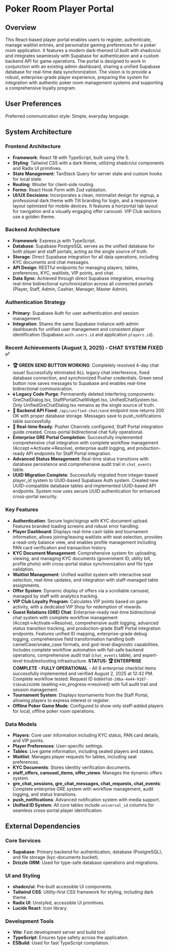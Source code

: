 # Poker Room Player Portal

## Overview

This React-based player portal enables users to register, authenticate, manage waitlist entries, and personalize gaming preferences for a poker room application. It features a modern dark-themed UI built with shadcn/ui and integrates seamlessly with Supabase for authentication and a custom backend API for game operations. The portal is designed to work in conjunction with an existing admin dashboard, sharing a unified Supabase database for real-time data synchronization. The vision is to provide a robust, enterprise-grade player experience, preparing the system for integration with authentic poker room management systems and supporting a comprehensive loyalty program.

## User Preferences

Preferred communication style: Simple, everyday language.

## System Architecture

### Frontend Architecture
- **Framework**: React 18 with TypeScript, built using Vite 5.
- **Styling**: Tailwind CSS with a dark theme, utilizing shadcn/ui components and Radix UI primitives.
- **State Management**: TanStack Query for server state and custom hooks for local state.
- **Routing**: Wouter for client-side routing.
- **Forms**: React Hook Form with Zod validation.
- **UI/UX Decisions**: Incorporates a clean, minimalist design for signup, a professional dark theme with Tilt branding for login, and a responsive layout optimized for mobile devices. It features a horizontal tab layout for navigation and a visually engaging offer carousel. VIP Club sections use a golden theme.

### Backend Architecture
- **Framework**: Express.js with TypeScript.
- **Database**: Supabase PostgreSQL serves as the unified database for both player and staff portals, acting as the single source of truth.
- **Storage**: Direct Supabase integration for all data operations, including KYC documents and chat messages.
- **API Design**: RESTful endpoints for managing players, tables, preferences, KYC, waitlists, VIP points, and chat.
- **Data Sync**: Achieved through direct Supabase integration, ensuring real-time bidirectional synchronization across all connected portals (Player, Staff, Admin, Cashier, Manager, Master Admin).

### Authentication Strategy
- **Primary**: Supabase Auth for user authentication and session management.
- **Integration**: Shares the same Supabase instance with admin dashboards for unified user management and consistent player identification (Supabase `auth.users.id` and application `players.id`).

### Recent Achievements (August 3, 2025) - CHAT SYSTEM FIXED ✅
- **🏆 GREEN SEND BUTTON WORKING**: Completely resolved 4-day chat issue! Successfully eliminated ALL legacy chat interference, fixed database connection, and synchronized Pusher credentials. Green send button now saves messages to Supabase and enables real-time bidirectional communication.
- **💀 Legacy Code Purge**: Permanently deleted interfering components: GreChatDialog.tsx, StaffPortalChatWidget.tsx, UnifiedChatSystem.tsx. Only UnifiedGreChatDialog.tsx remains as the single source of truth.
- **🔧 Backend API Fixed**: `/api/unified-chat/send` endpoint now returns 200 OK with proper database storage. Messages save to push_notifications table successfully.
- **📱 Real-time Ready**: Pusher Channels configured, Staff Portal integration guide created. Cross-portal bidirectional chat fully operational.
- **Enterprise GRE Portal Completion**: Successfully implemented comprehensive chat integration with complete workflow management (Accept→Activate→Resolve), enterprise audit logging, and production-ready API endpoints for Staff Portal integration.
- **Advanced Status Management**: Real-time status transitions with database persistence and comprehensive audit trail in `chat_events` table.
- **UUID Migration Complete**: Successfully migrated from integer-based player_id system to UUID-based Supabase Auth system. Created new UUID-compatible database tables and implemented UUID-based API endpoints. System now uses secure UUID authentication for enhanced cross-portal security.

### Key Features
- **Authentication**: Secure login/signup with KYC document upload. Features branded loading screens and robust error handling.
- **Player Dashboard**: Displays real-time cash table and tournament information, allows joining/leaving waitlists with seat selection, provides a read-only balance view, and enables profile management including PAN card verification and transaction history.
- **KYC Document Management**: Comprehensive system for uploading, viewing, and managing KYC documents (government ID, utility bill, profile photo) with cross-portal status synchronization and file type validation.
- **Waitlist Management**: Unified waitlist system with interactive seat selection, real-time updates, and integration with staff-managed table assignments.
- **Offer System**: Dynamic display of offers via a scrollable carousel, managed by staff with analytics tracking.
- **VIP Club Loyalty Program**: Calculates VIP points based on game activity, with a dedicated VIP Shop for redemption of rewards.
- **Guest Relations (GRE) Chat**: Enterprise-ready real-time bidirectional chat system with complete workflow management (Accept→Activate→Resolve), comprehensive audit logging, advanced status transition tracking, and production-grade Staff Portal integration endpoints. Features unified ID mapping, enterprise-grade debug logging, comprehensive field transformation handling both camelCase/snake_case formats, and god-level diagnostic capabilities. Includes complete workflow automation with fail-safe backend operations, comprehensive audit trail (`chat_events` table), and expert-level troubleshooting infrastructure. **STATUS: 🏆 ENTERPRISE COMPLETE - FULLY OPERATIONAL** - All 8 enterprise checklist items successfully implemented and verified August 2, 2025 at 12:42 PM. Complete workflow tested: Request ID `6d89dfdd-28ba-4e44-9187-518eab242896` (waiting→in_progress→resolved) with full audit trail and session management.
- **Tournament System**: Displays tournaments from the Staff Portal, allowing players to express interest or register.
- **Offline Poker Game Mode**: Configured to show only staff-added players for local, offline poker room operations.

### Data Models
- **Players**: Core user information including KYC status, PAN card details, and VIP points.
- **Player Preferences**: User-specific settings.
- **Tables**: Live game information, including seated players and stakes.
- **Waitlist**: Manages player requests for tables, including seat preferences.
- **KYC Documents**: Stores identity verification documents.
- **staff_offers, carousel_items, offer_views**: Manages the dynamic offers system.
- **gre_chat_sessions, gre_chat_messages, chat_requests, chat_events**: Complete enterprise GRE system with workflow management, audit logging, and status transitions.
- **push_notifications**: Advanced notification system with media support.
- **Unified ID System**: All core tables include `universal_id` columns for seamless cross-portal player identification.

## External Dependencies

### Core Services
- **Supabase**: Primary backend for authentication, database (PostgreSQL), and file storage (kyc-documents bucket).
- **Drizzle ORM**: Used for type-safe database operations and migrations.

### UI and Styling
- **shadcn/ui**: Pre-built accessible UI components.
- **Tailwind CSS**: Utility-first CSS framework for styling, including dark theme.
- **Radix UI**: Unstyled, accessible UI primitives.
- **Lucide React**: Icon library.

### Development Tools
- **Vite**: Fast development server and build tool.
- **TypeScript**: Ensures type safety across the application.
- **ESBuild**: Used for fast TypeScript compilation.